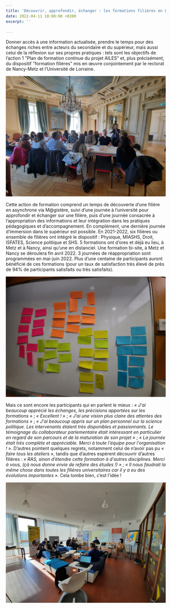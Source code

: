 ```yaml
---
title: 'Découvrir, approfondir, échanger : les formations filières en Lorraine'
date: 2022-04-11 10:00:00 +0200
excerpt: ''

---
```

Donner accès à une information actualisée, prendre le temps pour des échanges riches entre acteurs du secondaire et du supérieur, mais aussi celui de la réflexion sur ses propres pratiques : tels sont les objectifs de l’action 1 "Plan de formation continue du projet AILES" et, plus précisément, du dispositif "formation filières" mis en œuvre conjointement par le rectorat de Nancy-Metz et l’Université de Lorraine.

![](/uploads/nl_5_3.jpg)

Cette action de formation comprend un temps de découverte d’une filière en asynchrone via M@gistère, suivi d’une journée à l’université pour approfondir et échanger sur une filière, puis d’une journée consacrée à l’appropriation des informations et leur intégration dans les pratiques pédagogiques et d’accompagnement. En complément, une dernière journée d’immersion dans le supérieur est possible. En 2021-2022, six filières ou ensemble de filières ont intégré le dispositif : Physique, MIASHS, Droit, ISFATES, Science politique et SHS. 5 formations ont d’ores et déjà eu lieu, à Metz et à Nancy, ainsi qu’une en distanciel. Une formation bi-site, à Metz et Nancy se déroulera fin avril 2022. 3 journées de réappropriation sont programmées en mai-juin 2022. Plus d’une centaine de participants auront bénéficié de ces formations (pour un taux de satisfaction très élevé de près de 94% de participants satisfaits ou très satisfaits).

![](/uploads/nl_5_4.jpg)

Mais ce sont encore les participants qui en parlent le mieux : _« J'ai beaucoup apprécié les échanges, les précisions apportées sur les formations »_ ; _« Excellent ! »_ ; _« J’ai une vision plus claire des attentes des formations »_ ; _« J'ai beaucoup appris sur un plan personnel sur la science politique. Les intervenants étaient très disponibles et passionnants. Le témoignage du collaborateur parlementaire était intéressant en particulier en regard de son parcours et de la maturation de son projet »_ ; _« La journée était très complète et appréciable. Merci à toute l'équipe pour l'organisation ! »_. D’autres pointent quelques regrets, notamment celui de n’avoir pas pu _« faire tous les ateliers »_, tandis que d’autres espèrent découvrir d’autres filières : _« RAS, sinon d’étendre cette formation à d'autres disciplines. Merci à vous, (çà nous donne envie de refaire des études !) » ; « Il nous faudrait la même chose dans toutes les filières universitaires car il y a eu des évolutions importantes »_. Cela tombe bien, c’est l’idée !

![](/uploads/nl_5_2.jpg)